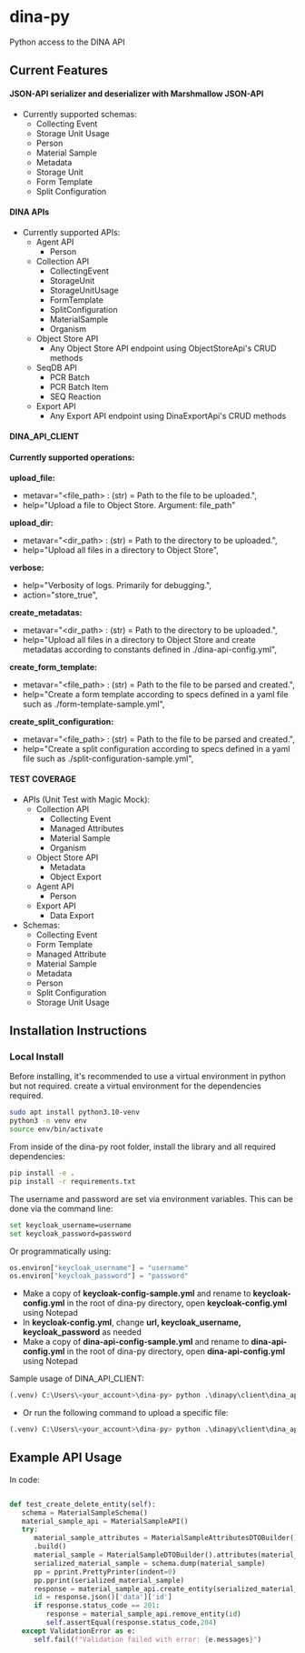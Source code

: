# dina-py

Python access to the DINA API

## Current Features

#### JSON-API serializer and deserializer with Marshmallow JSON-API
- Currently supported schemas:
    - Collecting Event
    - Storage Unit Usage
    - Person
    - Material Sample
    - Metadata
    - Storage Unit
    - Form Template
    - Split Configuration
#### DINA APIs
- Currently supported APIs:
    - Agent API
      - Person
    - Collection API
      - CollectingEvent
      - StorageUnit
      - StorageUnitUsage
      - FormTemplate
      - SplitConfiguration
      - MaterialSample
      - Organism
    - Object Store API
      - Any Object Store API endpoint using ObjectStoreApi's CRUD methods 
    - SeqDB API
      - PCR Batch
      - PCR Batch Item
      - SEQ Reaction
    - Export API
      - Any Export API endpoint using DinaExportApi's CRUD methods 
  
#### DINA_API_CLIENT
#### Currently supported operations:
   **upload_file:**
   - metavar="<file_path> : (str) = Path to the file to be uploaded.",
   - help="Upload a file to Object Store. Argument: file_path"
     
   **upload_dir:**
   - metavar="<dir_path> : (str) = Path to the directory to be uploaded.",
   - help="Upload all files in a directory to Object Store",
   
   **verbose:**
   - help="Verbosity of logs. Primarily for debugging.",
   - action="store_true",

   **create_metadatas:**
   - metavar="<dir_path> : (str) = Path to the directory to be uploaded.",
   - help="Upload all files in a directory to Object Store and create metadatas according to constants defined in ./dina-api-config.yml",

   **create_form_template:**
   - metavar="<file_path> : (str) = Path to the file to be parsed and created.",
   - help="Create a form template according to specs defined in a yaml file such as ./form-template-sample.yml",

   **create_split_configuration:**
   - metavar="<file_path> : (str) = Path to the file to be parsed and created.",
   - help="Create a split configuration according to specs defined in a yaml file such as ./split-configuration-sample.yml",

#### TEST COVERAGE
- APIs (Unit Test with Magic Mock):
    - Collection API
      - Collecting Event
      - Managed Attributes
      - Material Sample
      - Organism
    - Object Store API
      - Metadata
      - Object Export
    - Agent API
      - Person
    - Export API
      - Data Export
- Schemas:
   - Collecting Event
   - Form Template
   - Managed Attribute
   - Material Sample
   - Metadata
   - Person
   - Split Configuration
   - Storage Unit Usage

## Installation Instructions
### Local Install

Before installing, it's recommended to use a virtual environment in python but not required. create 
a virtual environment for the dependencies required.

```bash
sudo apt install python3.10-venv
python3 -m venv env
source env/bin/activate
```
From inside of the dina-py root folder, install the library and all required dependencies:

```bash
pip install -e .
pip install -r requirements.txt
```

The username and password are set via environment variables. This can be done via the command line:

```bash
set keycloak_username=username
set keycloak_password=password
```

Or programmatically using:

```py
os.environ["keycloak_username"] = "username"
os.environ["keycloak_password"] = "password"
```

* Make a copy of **keycloak-config-sample.yml** and rename to **keycloak-config.yml** in the root of dina-py directory, open **keycloak-config.yml** using Notepad
* In **keycloak-config.yml**, change **url, keycloak_username, keycloak_password** as needed
* Make a copy of **dina-api-config-sample.yml** and rename to **dina-api-config.yml** in the root of dina-py directory, open **dina-api-config.yml** using Notepad

Sample usage of DINA_API_CLIENT:
```py
(.venv) C:\Users\<your_account>\dina-py> python .\dinapy\client\dina_api_client.py -upload_dir '<object_upload_dir>'
```
* Or run the following command to upload a specific file:
```py
(.venv) C:\Users\<your_account>\dina-py> python .\dinapy\client\dina_api_client.py -upload_file '<object_upload_dir>/<file_name>'
```

## Example API Usage

In code:
```py

def test_create_delete_entity(self):
   schema = MaterialSampleSchema()
   material_sample_api = MaterialSampleAPI()
   try:
      material_sample_attributes = MaterialSampleAttributesDTOBuilder().group("aafc").materialSampleName("test").materialSampleType("WHOLE_ORGANISM")\
      .build()
      material_sample = MaterialSampleDTOBuilder().attributes(material_sample_attributes).build()
      serialized_material_sample = schema.dump(material_sample)
      pp = pprint.PrettyPrinter(indent=0)
      pp.pprint(serialized_material_sample)
      response = material_sample_api.create_entity(serialized_material_sample)
      id = response.json()['data']['id']
      if response.status_code == 201:
         response = material_sample_api.remove_entity(id)
         self.assertEqual(response.status_code,204)
   except ValidationError as e:
      self.fail(f"Validation failed with error: {e.messages}")